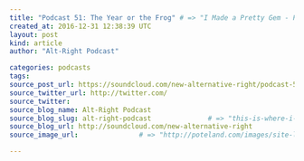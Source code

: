 ```yaml
---
title: "Podcast 51: The Year or the Frog" # => "I Made a Pretty Gem - Planet.rb"
created_at: 2016-12-31 12:38:39 UTC
layout: post
kind: article
author: "Alt-Right Podcast"

categories: podcasts
tags: 
source_post_url: https://soundcloud.com/new-alternative-right/podcast-51-the-year-or-the-frog    # => "http://poteland.com/blog/i-made-a-pretty-gem-planet-dot-rb/"
source_twitter_url: http://twitter.com/
source_twitter: 
source_blog_name: Alt-Right Podcast
source_blog_slug: alt-right-podcast              # => "this-is-where-i-tell-you-stuff"
source_blog_url: http://soundcloud.com/new-alternative-right               # => "http://poteland.com/articles"
source_image_url:               # => "http://poteland.com/images/site-logo.png"

---
```



<!--
   Colin and Andy are joined by Alt-Right stalwarts Richard Wolstencroft and Alex Fontana to take a long look back at the &quot;Current Year&quot; that will soon be no more. Among many topics discussed are Bowie, Brexit, Trump, the Alt-Right, and the nature of Capitalism. Will Trump live up to the hopes placed in him, or will he disappoint? All this and more in the final Alt-Right podcast of 2016, a remarkable and revolutionary year. Onward and upwards to 2017!           # => "I’ve been hurting to write this ever since we had the idea of creating a Planet for Cubox..." (Continued)
   alt-right-podcast              # => "this-is-where-i-tell-you-stuff"
   http://soundcloud.com/new-alternative-right               # => "http://poteland.com/articles"
                 # => "http://poteland.com/images/site-logo.png"
Colin and Andy are joined by Alt-Right stalwarts Richard Wolstencroft and Alex Fontana to take a long look back at the "Current Year" that will soon be no more. Among many topics discussed are Bowie, Brexit, Trump, the Alt-Right, and the nature of Capitalism. Will Trump live up to the hopes placed in him, or will he disappoint? All this and more in the final Alt-Right podcast of 2016, a remarkable and revolutionary year. Onward and upwards to 2017!<div class="">
    <i>Source: <a href="http://soundcloud.com/new-alternative-right">Alt-Right Podcast</a></i>
</div>
